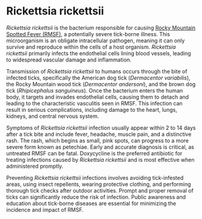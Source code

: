 [//]: # (
source: gpt-40
tags: ticks bacteria
)

# Rickettsia rickettsii

*Rickettsia rickettsii* is the bacterium responsible for causing [Rocky Mountain Spotted Fever (RMSF)](../rocky-mountain-spotted-fever), a potentially severe tick-borne illness. This microorganism is an obligate intracellular pathogen, meaning it can only survive and reproduce within the cells of a host organism. *Rickettsia rickettsii* primarily infects the endothelial cells lining blood vessels, leading to widespread vascular damage and inflammation.

Transmission of *Rickettsia rickettsii* to humans occurs through the bite of infected ticks, specifically the American dog tick (*Dermacentor variabilis*), the Rocky Mountain wood tick (*Dermacentor andersoni*), and the brown dog tick (*Rhipicephalus sanguineus*). Once the bacterium enters the human body, it targets and invades endothelial cells, causing them to detach and leading to the characteristic vasculitis seen in RMSF. This infection can result in serious complications, including damage to the heart, lungs, kidneys, and central nervous system.

Symptoms of *Rickettsia rickettsii* infection usually appear within 2 to 14 days after a tick bite and include fever, headache, muscle pain, and a distinctive rash. The rash, which begins as small, pink spots, can progress to a more severe form known as petechiae. Early and accurate diagnosis is critical, as untreated RMSF can be fatal. Doxycycline is the preferred antibiotic for treating infections caused by *Rickettsia rickettsii* and is most effective when administered promptly.

Preventing *Rickettsia rickettsii* infections involves avoiding tick-infested areas, using insect repellents, wearing protective clothing, and performing thorough tick checks after outdoor activities. Prompt and proper removal of ticks can significantly reduce the risk of infection. Public awareness and education about tick-borne diseases are essential for minimizing the incidence and impact of RMSF.
